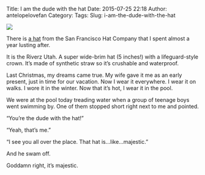 Title: I am the dude with the hat
Date: 2015-07-25 22:18
Author: antelopelovefan
Category: 
Tags: 
Slug: i-am-the-dude-with-the-hat

<img src="https://d262ilb51hltx0.cloudfront.net/max/800/1*q0HAFp29yMNy4HPxGGP1sw.jpeg"  />

There is [a hat](http://www.riverz.com/riverz/1-riverz-utah.html) from the San Francisco Hat Company that I spent almost a year lusting after.

It is the Riverz Utah. A super wide-brim hat (5 inches!) with a lifeguard-style crown. It’s made of synthetic straw so it’s crushable and waterproof.

Last Christmas, my dreams came true. My wife gave it me as an early present, just in time for our vacation. Now I wear it everywhere. I wear it on walks. I wore it in the winter. Now that it’s hot, I wear it in the pool.

We were at the pool today treading water when a group of teenage boys went swimming by. One of them stopped short right next to me and pointed.

“You’re the dude with the hat!”

“Yeah, that’s me.”

“I see you all over the place. That hat is…like…majestic.”

And he swam off.

Goddamn right, it’s majestic.


